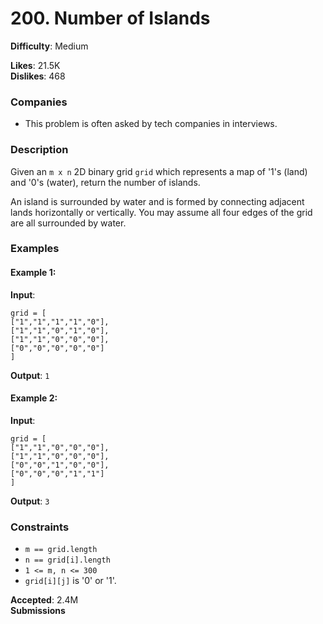 # 200. Number of Islands

**Difficulty**: Medium

**Likes**: 21.5K  
**Dislikes**: 468

### Companies

- This problem is often asked by tech companies in interviews.

### Description

Given an `m x n` 2D binary grid `grid` which represents a map of '1's (land) and '0's (water), return the number of islands.

An island is surrounded by water and is formed by connecting adjacent lands horizontally or vertically. You may assume all four edges of the grid are all surrounded by water.

### Examples

#### Example 1:

**Input**:
```
grid = [
["1","1","1","1","0"],
["1","1","0","1","0"],
["1","1","0","0","0"],
["0","0","0","0","0"]
]
```
**Output**: `1`

#### Example 2:

**Input**:
```
grid = [
["1","1","0","0","0"],
["1","1","0","0","0"],
["0","0","1","0","0"],
["0","0","0","1","1"]
]
```
**Output**: `3`

### Constraints

- `m == grid.length`
- `n == grid[i].length`
- `1 <= m, n <= 300`
- `grid[i][j]` is '0' or '1'.

**Accepted**: 2.4M  
**Submissions**

